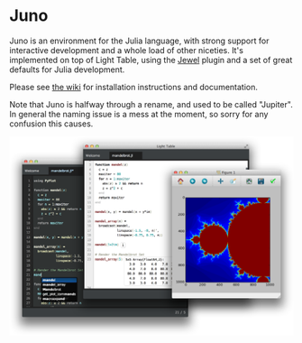 Juno
====

Juno is an environment for the Julia language, with strong support for interactive development and a whole load of other niceties. It's implemented on top of Light Table, using the [Jewel](http://github.com/one-more-minute/Jewel-LT) plugin and a set of great defaults for Julia development.

Please see [the wiki](https://github.com/one-more-minute/Jupiter-LT/wiki) for installation instructions and documentation.

Note that Juno is halfway through a rename, and used to be called "Jupiter". In general the naming issue is a mess at the moment, so sorry for any confusion this causes.

![Screenshot](screenshot.png)
